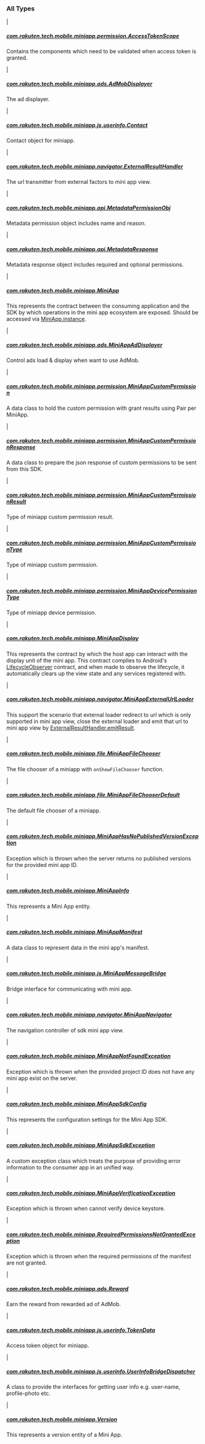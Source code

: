 

### All Types

|

##### [com.rakuten.tech.mobile.miniapp.permission.AccessTokenScope](../com.rakuten.tech.mobile.miniapp.permission/-access-token-scope/index.md)

Contains the components which need to be validated when access token is granted.


|

##### [com.rakuten.tech.mobile.miniapp.ads.AdMobDisplayer](../com.rakuten.tech.mobile.miniapp.ads/-ad-mob-displayer/index.md)

The ad displayer.


|

##### [com.rakuten.tech.mobile.miniapp.js.userinfo.Contact](../com.rakuten.tech.mobile.miniapp.js.userinfo/-contact/index.md)

Contact object for miniapp.


|

##### [com.rakuten.tech.mobile.miniapp.navigator.ExternalResultHandler](../com.rakuten.tech.mobile.miniapp.navigator/-external-result-handler/index.md)

The url transmitter from external factors to mini app view.


|

##### [com.rakuten.tech.mobile.miniapp.api.MetadataPermissionObj](../com.rakuten.tech.mobile.miniapp.api/-metadata-permission-obj/index.md)

Metadata permission object includes name and reason.


|

##### [com.rakuten.tech.mobile.miniapp.api.MetadataResponse](../com.rakuten.tech.mobile.miniapp.api/-metadata-response/index.md)

Metadata response object includes required and optional permissions.


|

##### [com.rakuten.tech.mobile.miniapp.MiniApp](../com.rakuten.tech.mobile.miniapp/-mini-app/index.md)

This represents the contract between the consuming application and the SDK
by which operations in the mini app ecosystem are exposed.
Should be accessed via [MiniApp.instance](../com.rakuten.tech.mobile.miniapp/-mini-app/instance.md).


|

##### [com.rakuten.tech.mobile.miniapp.ads.MiniAppAdDisplayer](../com.rakuten.tech.mobile.miniapp.ads/-mini-app-ad-displayer/index.md)

Control ads load &amp; display when want to use AdMob.


|

##### [com.rakuten.tech.mobile.miniapp.permission.MiniAppCustomPermission](../com.rakuten.tech.mobile.miniapp.permission/-mini-app-custom-permission/index.md)

A data class to hold the custom permission with grant results using Pair per MiniApp.


|

##### [com.rakuten.tech.mobile.miniapp.permission.MiniAppCustomPermissionResponse](../com.rakuten.tech.mobile.miniapp.permission/-mini-app-custom-permission-response/index.md)

A data class to prepare the json response of custom permissions to be sent from this SDK.


|

##### [com.rakuten.tech.mobile.miniapp.permission.MiniAppCustomPermissionResult](../com.rakuten.tech.mobile.miniapp.permission/-mini-app-custom-permission-result/index.md)

Type of miniapp custom permission result.


|

##### [com.rakuten.tech.mobile.miniapp.permission.MiniAppCustomPermissionType](../com.rakuten.tech.mobile.miniapp.permission/-mini-app-custom-permission-type/index.md)

Type of miniapp custom permission.


|

##### [com.rakuten.tech.mobile.miniapp.permission.MiniAppDevicePermissionType](../com.rakuten.tech.mobile.miniapp.permission/-mini-app-device-permission-type/index.md)

Type of miniapp device permission.


|

##### [com.rakuten.tech.mobile.miniapp.MiniAppDisplay](../com.rakuten.tech.mobile.miniapp/-mini-app-display/index.md)

This represents the contract by which the host app can interact with the
display unit of the mini app.
This contract complies to Android's [LifecycleObserver](#) contract, and when made to observe
the lifecycle, it automatically clears up the view state and any services registered with.


|

##### [com.rakuten.tech.mobile.miniapp.navigator.MiniAppExternalUrlLoader](../com.rakuten.tech.mobile.miniapp.navigator/-mini-app-external-url-loader/index.md)

This support the scenario that external loader redirect to url which is only supported in mini app view,
close the external loader and emit that url to mini app view by [ExternalResultHandler.emitResult](../com.rakuten.tech.mobile.miniapp.navigator/-external-result-handler/emit-result.md).


|

##### [com.rakuten.tech.mobile.miniapp.file.MiniAppFileChooser](../com.rakuten.tech.mobile.miniapp.file/-mini-app-file-chooser/index.md)

The file chooser of a miniapp with `onShowFileChooser` function.


|

##### [com.rakuten.tech.mobile.miniapp.file.MiniAppFileChooserDefault](../com.rakuten.tech.mobile.miniapp.file/-mini-app-file-chooser-default/index.md)

The default file chooser of a miniapp.


|

##### [com.rakuten.tech.mobile.miniapp.MiniAppHasNoPublishedVersionException](../com.rakuten.tech.mobile.miniapp/-mini-app-has-no-published-version-exception/index.md)

Exception which is thrown when the server returns no published
versions for the provided mini app ID.


|

##### [com.rakuten.tech.mobile.miniapp.MiniAppInfo](../com.rakuten.tech.mobile.miniapp/-mini-app-info/index.md)

This represents a Mini App entity.


|

##### [com.rakuten.tech.mobile.miniapp.MiniAppManifest](../com.rakuten.tech.mobile.miniapp/-mini-app-manifest/index.md)

A data class to represent data in the mini app's manifest.


|

##### [com.rakuten.tech.mobile.miniapp.js.MiniAppMessageBridge](../com.rakuten.tech.mobile.miniapp.js/-mini-app-message-bridge/index.md)

Bridge interface for communicating with mini app.


|

##### [com.rakuten.tech.mobile.miniapp.navigator.MiniAppNavigator](../com.rakuten.tech.mobile.miniapp.navigator/-mini-app-navigator/index.md)

The navigation controller of sdk mini app view.


|

##### [com.rakuten.tech.mobile.miniapp.MiniAppNotFoundException](../com.rakuten.tech.mobile.miniapp/-mini-app-not-found-exception/index.md)

Exception which is thrown when the provided project ID
does not have any mini app exist on the server.


|

##### [com.rakuten.tech.mobile.miniapp.MiniAppSdkConfig](../com.rakuten.tech.mobile.miniapp/-mini-app-sdk-config/index.md)

This represents the configuration settings for the Mini App SDK.


|

##### [com.rakuten.tech.mobile.miniapp.MiniAppSdkException](../com.rakuten.tech.mobile.miniapp/-mini-app-sdk-exception/index.md)

A custom exception class which treats the purpose of providing
error information to the consumer app in an unified way.


|

##### [com.rakuten.tech.mobile.miniapp.MiniAppVerificationException](../com.rakuten.tech.mobile.miniapp/-mini-app-verification-exception/index.md)

Exception which is thrown when cannot verify device keystore.


|

##### [com.rakuten.tech.mobile.miniapp.RequiredPermissionsNotGrantedException](../com.rakuten.tech.mobile.miniapp/-required-permissions-not-granted-exception/index.md)

Exception which is thrown when the required permissions of the manifest are not granted.


|

##### [com.rakuten.tech.mobile.miniapp.ads.Reward](../com.rakuten.tech.mobile.miniapp.ads/-reward/index.md)

Earn the reward from rewarded ad of AdMob.


|

##### [com.rakuten.tech.mobile.miniapp.js.userinfo.TokenData](../com.rakuten.tech.mobile.miniapp.js.userinfo/-token-data/index.md)

Access token object for miniapp.


|

##### [com.rakuten.tech.mobile.miniapp.js.userinfo.UserInfoBridgeDispatcher](../com.rakuten.tech.mobile.miniapp.js.userinfo/-user-info-bridge-dispatcher/index.md)

A class to provide the interfaces for getting user info e.g. user-name, profile-photo etc.


|

##### [com.rakuten.tech.mobile.miniapp.Version](../com.rakuten.tech.mobile.miniapp/-version/index.md)

This represents a version entity of a Mini App.


